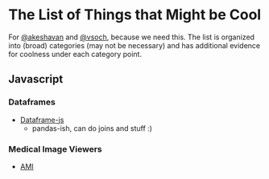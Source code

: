# The List of Things that Might be Cool

For [@akeshavan](https://www.github.com/akeshavan) and [@vsoch](https://www.github.com/vsoch), because we need this. The list is organized into
(broad) categories (may not be necessary) and has additional evidence for coolness
under each category point.

## Javascript

### Dataframes

  - [Dataframe-js](https://gmousse.gitbooks.io/dataframe-js/#dataframe-js)
    - pandas-ish, can do joins and stuff :)


### Medical Image Viewers

 - [AMI](https://github.com/FNNDSC/ami)
